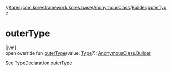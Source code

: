 //[Kores](../../../../index.md)/[com.koresframework.kores.base](../../index.md)/[AnonymousClass](../index.md)/[Builder](index.md)/[outerType](outer-type.md)

# outerType

[jvm]\
open override fun [outerType](outer-type.md)(value: [Type](https://docs.oracle.com/javase/8/docs/api/java/lang/reflect/Type.html)?): [AnonymousClass.Builder](index.md)

See [TypeDeclaration.outerType](../../-type-declaration/outer-type.md)
